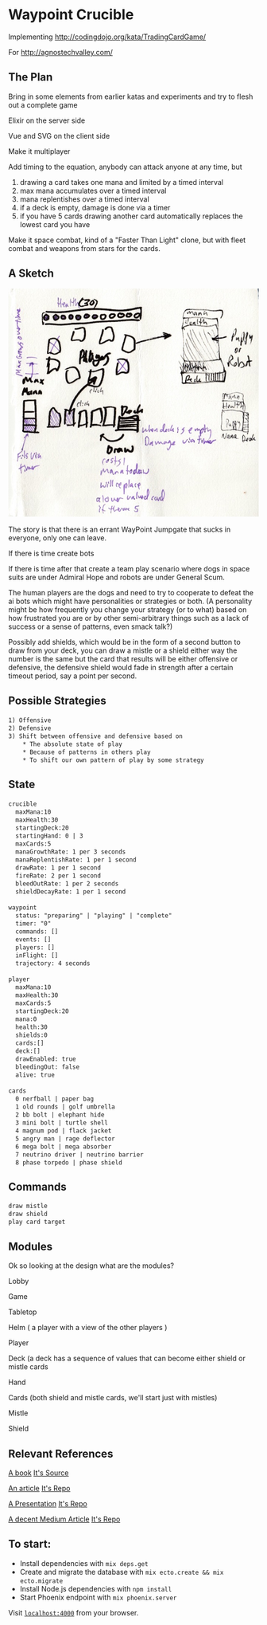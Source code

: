 # Waypoint Crucible

Implementing
http://codingdojo.org/kata/TradingCardGame/

For
http://agnostechvalley.com/

## The Plan

Bring in some elements from earlier katas and experiments and try to flesh out a complete game

Elixir on the server side

Vue and SVG on the client side

Make it multiplayer

Add timing to the equation, anybody can attack anyone at any time, but 

1) drawing a card takes one mana and limited by a timed interval
2) max mana accumulates over a timed interval
3) mana replentishes over a timed interval
4) if a deck is empty, damage is done via a timer
5) if you have 5 cards drawing another card automatically replaces the lowest card you have

Make it space combat, kind of a "Faster Than Light" clone, but with fleet combat and weapons from stars for the cards.

## A Sketch

![a layout](./design/WaypointCrucible.jpeg)

The story is that there is an errant WayPoint Jumpgate that sucks in everyone, only one can leave.

If there is time create bots

If there is time after that create a team play scenario where dogs in space suits are under Admiral Hope
and robots are under General Scum.

The human players are the dogs and need to try to cooperate to defeat the ai bots which might have personalities or strategies or both. (A personality might be how frequently you change your strategy (or to what) based on how frustrated you are or by other semi-arbitrary things such as a lack of success or a sense of patterns, even smack talk?)

Possibly add shields, which would be in the form of a second button to draw from your deck, you can draw a mistle or a shield either way the number is the same but the card that results will be either offensive or defensive, the defensive shield would fade in strength after a certain timeout period, say a point per second.

## Possible Strategies
    
    1) Offensive
    2) Defensive
    3) Shift between offensive and defensive based on
        * The absolute state of play
        * Because of patterns in others play
        * To shift our own pattern of play by some strategy
    
## State
    crucible
      maxMana:10
      maxHealth:30
      startingDeck:20
      startingHand: 0 | 3
      maxCards:5
      manaGrowthRate: 1 per 3 seconds
      manaReplentishRate: 1 per 1 second
      drawRate: 1 per 1 second
      fireRate: 2 per 1 second
      bleedOutRate: 1 per 2 seconds
      shieldDecayRate: 1 per 1 second
    
    waypoint
      status: "preparing" | "playing" | "complete"
      timer: "0"
      commands: []
      events: []
      players: []
      inFlight: []
      trajectory: 4 seconds
    
    player
      maxMana:10
      maxHealth:30
      maxCards:5
      startingDeck:20
      mana:0
      health:30
      shields:0
      cards:[]
      deck:[]
      drawEnabled: true
      bleedingOut: false
      alive: true
    
    cards
      0 nerfball | paper bag
      1 old rounds | golf umbrella
      2 bb bolt | elephant hide
      3 mini bolt | turtle shell
      4 magnum pod | flack jacket
      5 angry man | rage deflector
      6 mega bolt | mega absorber
      7 neutrino driver | neutrino barrier
      8 phase torpedo | phase shield
      
## Commands
    draw mistle
    draw shield
    play card target
      
## Modules

Ok so looking at the design what are the modules?

Lobby

Game

Tabletop

Helm ( a player with a view of the other players )

Player

Deck (a deck has a sequence of values that can become either shield or mistle cards

Hand

Cards (both shield and mistle cards, we'll start just with mistles)

Mistle

Shield


## Relevant References
    
[A book](https://pragprog.com/book/lhelph/functional-web-development-with-elixir-otp-and-phoenix)
[It's Source](https://pragprog.com/titles/lhelph/source_code)

    
[An article](http://theerlangelist.com/article/spawn_or_not)
[It's Repo](https://github.com/sasa1977/erlangelist/tree/dc7cd1d2c77e52fa0a3a90f269c0f4ca8cca908b/examples/blackjack)

    
[A Presentation](https://www.youtube.com/watch?v=xzY1C_O3gDk&index=6&list=PLE7tQUdRKcyaMEekS1T32hUw19UxzqBEo)
[It's Repo](https://github.com/JEG2/hanabi_umbrella#long-term-storage)


[A decent Medium Article](https://medium.com/@benhansen/lets-build-a-slack-clone-with-elixir-phoenix-and-react-part-1-project-setup-3252ae780a1)
[It's Repo](https://github.com/bnhansn/sling)

## To start:

  * Install dependencies with `mix deps.get`
  * Create and migrate the database with `mix ecto.create && mix ecto.migrate`
  * Install Node.js dependencies with `npm install`
  * Start Phoenix endpoint with `mix phoenix.server`

Visit [`localhost:4000`](http://localhost:4000) from your browser.

